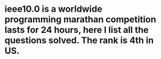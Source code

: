 # ieee10.0 is a worldwide programming marathan competition lasts for 24 hours, here I list all the questions solved. The rank is 4th in US.
